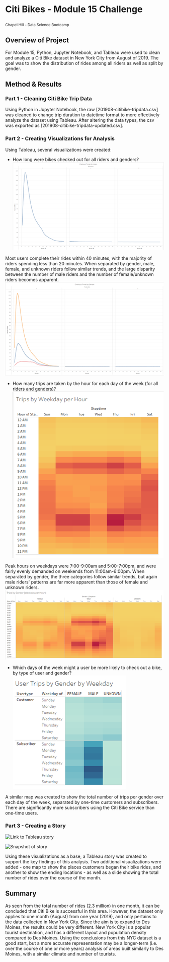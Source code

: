 # Citi Bikes - Module 15 Challenge
<sub>Chapel Hill - Data Science Bootcamp</sub>

## Overview of Project
For Module 15, Python, Jupyter Notebook, and Tableau were used to clean and analyze a Citi Bike dataset in New York City from August of 2019. The goal was to show the distribution of rides among all riders as well as split by gender.

## Method & Results
### Part 1 - Cleaning Citi Bike Trip Data
Using Python in Jupyter Notebook, the raw [201908-citibike-tripdata.csv] was cleaned to change trip duration to datetime format to more effectively analyze the dataset using Tableau. After altering the data types, the csv was exported as [201908-citibike-tripdata-updated.csv].

### Part 2 - Creating Visualizations for Analysis
Using Tableau, several visualizations were created:
- How long were bikes checked out for all riders and genders?
![Checkout times all riders](images/checkout_all.png)

Most users complete their rides within 40 minutes, with the majority of riders spending less than 20 minutes. When separated by gender, male, female, and unknown riders follow similar trends, and the large disparity between the number of male riders and the number of female/unknown riders becomes apparent.
![Checkout times by gender](images/checkout_gender.png)

- How many trips are taken by the hour for each day of the week (for all riders and genders)?
![Time heatmap all riders](images/tripsbyweekday_all_hour.png)

Peak hours on weekdays were 7:00-9:00am and 5:00-7:00pm, and were fairly evenly demanded on weekends from 11:00am-6:00pm. When separated by gender, the three categories follow similar trends, but again male riders' patterns are far more apparent than those of female and unknown riders.
![Time heatmap by gender](images/tripsbyweekday_gender_hour.png)

- Which days of the week might a user be more likely to check out a bike, by type of user and gender?
![Time heatmap by day by gender](images/tripsbyweekday_gender_day.png)

A similar map was created to show the total number of trips per gender over each day of the week, separated by one-time customers and subscribers. There are significantly more subscribers using the Citi Bike service than one-time users.

### Part 3 - Creating a Story
![Link to Tableau story](https://public.tableau.com/app/profile/stacy.burton/viz/Citibike-Story_16816801251600/Citibike-Story?publish=yes "--Click me to see the story--")

![Snapshot of story](citibike_story.png)

Using these visualizations as a base, a Tableau story was created to support the key findings of this analysis. Two additional visualizations were added - one map to show the places customers began their bike rides, and another to show the ending locations - as well as a slide showing the total number of rides over the course of the month.

## Summary
As seen from the total number of rides (2.3 million) in one month, it can be concluded that Citi Bike is successful in this area. However, the dataset only applies to one month (August) from one year (2019), and only pertains to the data collected in New York City. Since the aim is to expand to Des Moines, the results could be very different. New York City is a popular tourist destination, and has a different layout and population density compared to Des Moines. Using the conclusions from this NYC dataset is a good start, but a more accurate representation may be a longer-term (i.e. over the course of one or more years) analysis of areas built similarly to Des Moines, with a similar climate and number of tourists.
